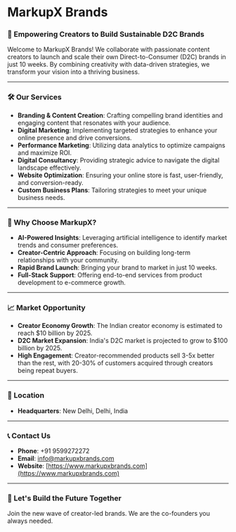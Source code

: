 # MarkupX Brands

### 🚀 Empowering Creators to Build Sustainable D2C Brands

Welcome to MarkupX Brands! We collaborate with passionate content creators to launch and scale their own Direct-to-Consumer (D2C) brands in just 10 weeks. By combining creativity with data-driven strategies, we transform your vision into a thriving business.

---

### 🛠️ Our Services

* **Branding & Content Creation**: Crafting compelling brand identities and engaging content that resonates with your audience.
* **Digital Marketing**: Implementing targeted strategies to enhance your online presence and drive conversions.
* **Performance Marketing**: Utilizing data analytics to optimize campaigns and maximize ROI.
* **Digital Consultancy**: Providing strategic advice to navigate the digital landscape effectively.
* **Website Optimization**: Ensuring your online store is fast, user-friendly, and conversion-ready.
* **Custom Business Plans**: Tailoring strategies to meet your unique business needs.

---

### 🌟 Why Choose MarkupX?

* **AI-Powered Insights**: Leveraging artificial intelligence to identify market trends and consumer preferences.
* **Creator-Centric Approach**: Focusing on building long-term relationships with your community.
* **Rapid Brand Launch**: Bringing your brand to market in just 10 weeks.
* **Full-Stack Support**: Offering end-to-end services from product development to e-commerce growth.

---

### 📈 Market Opportunity

* **Creator Economy Growth**: The Indian creator economy is estimated to reach \$10 billion by 2025.
* **D2C Market Expansion**: India's D2C market is projected to grow to \$100 billion by 2025.
* **High Engagement**: Creator-recommended products sell 3-5x better than the rest, with 20-30% of customers acquired through creators being repeat buyers.

---

### 📍 Location

* **Headquarters**: New Delhi, Delhi, India

---

### 📞 Contact Us

* **Phone**: +91 9599272272
* **Email**: [info@markupxbrands.com](mailto:info@markupxbrands.com)
* **Website**: [https://www.markupxbrands.com](https://www.markupxbrands.com)

---

### 🤝 Let's Build the Future Together

Join the new wave of creator-led brands. We are the co-founders you always needed.
